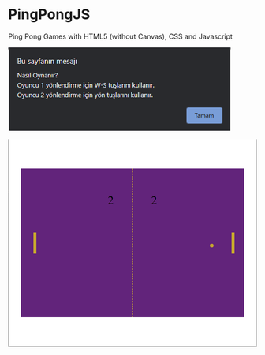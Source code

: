 # PingPongJS

Ping Pong Games with HTML5 (without Canvas), CSS and Javascript

![KEYS](https://raw.githubusercontent.com/metintaslik/PingPongJS/main/Keys.png?raw=true "KEYS")


![PONG](https://raw.githubusercontent.com/metintaslik/PingPongJS/main/PingPong.png?raw=true "PONG")
